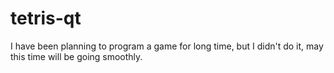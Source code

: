 # tetris-qt
I have been planning to program a game for long time, but I didn't do it, may this time will be going smoothly.
